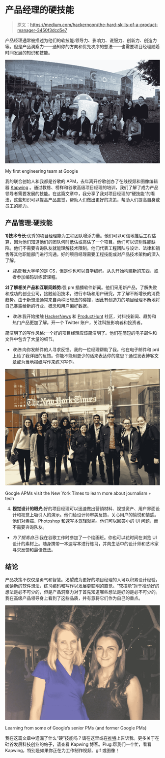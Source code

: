 # 产品经理的硬技能

> 原文：<https://medium.com/hackernoon/the-hard-skills-of-a-product-manager-3450f3dcd5e7>

产品经理通常被描述为他们的软技能:领导力、影响力、说服力、创新力、创造力等。但是产品洞察力——通知你的方向和优先次序的想法——也需要项目经理随着时间发展的知识和技能。

![](img/bfe245a4dffabfd54c7e6550d5f41dd9.png)

My first engineering team at Google

我的联合创始人和我都是谷歌的 APM，去年离开谷歌创办了在线视频和图像编辑器 [Kapwing](https://www.kapwing.com) 。通过教练、榜样和谷歌高级项目经理的培训，我们了解了成为产品领导者需要发展的技能。在这篇文章中，我分享了我对项目经理的“硬技能”的看法，这些知识可以提高产品直觉，帮助人们做出更好的决策，帮助人们提高自身或员工的能力。

## 产品管理:硬技能

**1)技术专长**:优秀的项目经理能为工程团队增添力量。他们可以可信地推后工程估算，因为他们知道他们的团队何时低估或高估了一个项目。他们可以识别性能缺陷。他们不需要咨询队友就能理解技术限制。他们代表工程团队与设计、法律和销售等其他职能部门进行沟通。好的项目经理需要工程技能或对产品技术架构的深入了解。

*   *提高*:我大学学的是 CS，但是你也可以自学编码。从头开始构建新的东西，或者参加编码训练营课程。

**2)了解相关产品和互联网趋势**:强 pm 插播软件新闻。他们采用新产品，了解失败和成功的创业公司，接触前沿技术，进行市场和用户研究，并了解不断增长的消费趋势。由于新想法通常来自两种旧想法的碰撞，因此有创造力的项目经理不断地将自己暴露给新的行业、概念和用户偏好数据。

*   *改进*:我开始接触 [HackerNews](https://news.ycombinator.com/news) 和 [ProductHunt](https://www.producthunt.com/) 社区，对科技新闻、趋势和热门产品更加了解。开一个 Twitter 账户，关注科技影响者和投资者。

简洁明了的写作风格:一个好的项目经理应该简洁明了。他们在简短的电子邮件和文件中包含了大量的细节。

*   *改进*:向你发邮件的人寻求反馈。我的一位经理帮助了我，他在电子邮件和 prd 上给了我详细的反馈。你能不能用更少的话来表达你的意思？通过发表博客文章或为当地报纸写作来练习写作。

![](img/1ab323c5dc13b55aad1c2bdfb4e7c975.png)

Google APMs visit the New York Times to learn more about journalism + tech

4) **视觉设计的眼光**:好的项目经理可以迅速做出营销材料、视觉资产、用户界面设计和视觉上吸引人的演示。他们给设计师审美反馈，关心用户的愉悦和情感。他们对素描、Photoshop 和速写本驾轻就熟。他们可以回答小的 UI 问题，而不需要咨询队友。

*   *为了提高自己*:我在谷歌工作时参加了一个绘画班。你也可以花时间在浏览 UI 设计的素材上。随身携带一本速写本进行练习，并向生活中的设计师和艺术家寻求反馈和最佳做法。

## 结论

产品决策不仅仅是勇气和智慧。渴望成为更好的项目经理的人可以积累设计经验，阅读新的软件想法，练习编码和写作以发展更聪明的直觉。“软技能”对于推动好的想法是必不可少的，但是产品洞察力对于首先知道哪些想法是好的是必不可少的。我在高级产品领导身上看到了这些品质，并有意将它们作为自己的重点。

![](img/bca0e92240b4b69f8026331b15b73a1e.png)

Learning from some of Google’s senior PMs (and former Google PMs)

我在这篇文章中遗漏了什么“硬”技能吗？请在这里或在[推特](https://www.twitter.com/JuliaEnthoven)上告诉我。更多关于在硅谷发展科技创业的帖子，请查看 Kapwing 博客。Plug:帮我们一个忙，看看 Kapwing，特别是如果你正在为工作制作视频、gif 或图像！